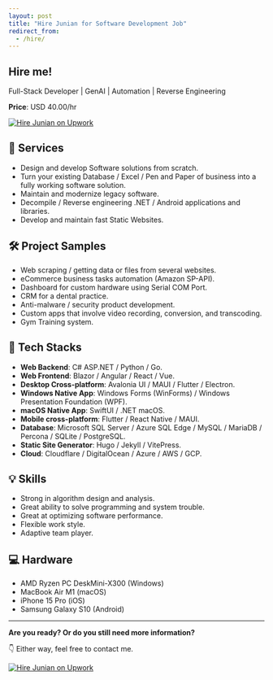 ```yaml
---
layout: post
title: "Hire Junian for Software Development Job"
redirect_from:
  - /hire/
---
```


## Hire me!

Full-Stack Developer | GenAI | Automation | Reverse Engineering

**Price**: USD 40.00/hr

[![Hire Junian on Upwork](https://img.shields.io/badge/Book_a_call_with_Junian-14a800?style=for-the-badge&logo=upwork&logoColor=white "Hire Junian on Upwork")](/upwork/)

## 🎯 Services

- Design and develop Software solutions from scratch.
- Turn your existing Database / Excel / Pen and Paper of business into a fully working software solution.
- Maintain and modernize legacy software.
- Decompile / Reverse engineering .NET / Android applications and libraries.
- Develop and maintain fast Static Websites.

## 🛠️ Project Samples

- Web scraping / getting data or files from several websites.
- eCommerce business tasks automation (Amazon SP-API).
- Dashboard for custom hardware using Serial COM Port.
- CRM for a dental practice.
- Anti-malware / security product development.
- Custom apps that involve video recording, conversion, and transcoding.
- Gym Training system.

## 🚀 Tech Stacks

- **Web Backend**: C# ASP.NET / Python / Go.
- **Web Frontend**: Blazor / Angular / React / Vue.
- **Desktop Cross-platform**: Avalonia UI / MAUI / Flutter / Electron.
- **Windows Native App**: Windows Forms (WinForms) / Windows Presentation Foundation (WPF).
- **macOS Native App**: SwiftUI / .NET macOS.
- **Mobile cross-platform**: Flutter / React Native / MAUI.
- **Database**: Microsoft SQL Server / Azure SQL Edge / MySQL / MariaDB / Percona / SQLite / PostgreSQL.
- **Static Site Generator**: Hugo / Jekyll / VitePress.
- **Cloud**: Cloudflare / DigitalOcean / Azure / AWS / GCP.

## 💡 Skills

- Strong in algorithm design and analysis.
- Great ability to solve programming and system trouble.
- Great at optimizing software performance.
- Flexible work style.
- Adaptive team player.

## 💻 Hardware

- AMD Ryzen PC DeskMini-X300 (Windows)
- MacBook Air M1 (macOS)
- iPhone 15 Pro (iOS)
- Samsung Galaxy S10 (Android)

---

**Are you ready? Or do you still need more information?**

👇 Either way, feel free to contact me.

[![Hire Junian on Upwork](https://img.shields.io/badge/Book_a_call_with_Junian-14a800?style=for-the-badge&logo=upwork&logoColor=white "Hire Junian on Upwork")](/upwork/)
